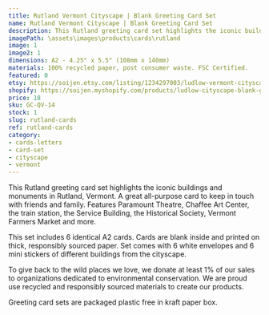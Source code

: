 ```yaml
---
title: Rutland Vermont Cityscape | Blank Greeting Card Set
name: Rutland Vermont Cityscape | Blank Greeting Card Set
description: This Rutland greeting card set highlights the iconic buildings and monuments in Rutland, Vermont. A great all-purpose card to keep in touch with friends and family. Features Paramount Theatre, Chaffee Art Center, the train station, the Service Building, the Historical Society, Vermont Farmers Market and more. Made in USA.
imagePath: \assets\images\products\cards\rutland
image: 1
image2: 1
dimensions: A2 - 4.25" x 5.5" (108mm x 140mm)
materials: 100% recycled paper, post consumer waste. FSC Certified.
featured: 0
etsy: https://soijen.etsy.com/listing/1234297003/ludlow-vermont-cityscape-blank-note-card?utm_source=Copy&utm_medium=ListingManager&utm_campaign=Share&utm_term=so.lmsm&share_time=1695260074026
shopify: https://soijen.myshopify.com/products/ludlow-cityscape-blank-greeting-card-set
price: 18
sku: GC-QV-14
stock: 1
slug: rutland-cards
ref: rutland-cards
category:
- cards-letters
- card-set
- cityscape
- vermont
---
```

This Rutland greeting card set highlights the iconic buildings and monuments in Rutland, Vermont. A great all-purpose card to keep in touch with friends and family. Features Paramount Theatre, Chaffee Art Center, the train station, the Service Building, the Historical Society, Vermont Farmers Market and more.

This set includes 6 identical A2 cards. Cards are blank inside and printed on thick, responsibly sourced paper. Set comes with 6 white envelopes and 6 mini stickers of different buildings from the cityscape.

To give back to the wild places we love, we donate at least 1% of our sales to organizations dedicated to environmental conservation. We are proud use recycled and responsibly sourced materials to create our products.

Greeting card sets are packaged plastic free in kraft paper box.